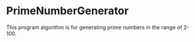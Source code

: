 # PrimeNumberGenerator
This program algorithm is for generating prime numbers in the range of 2-100.
